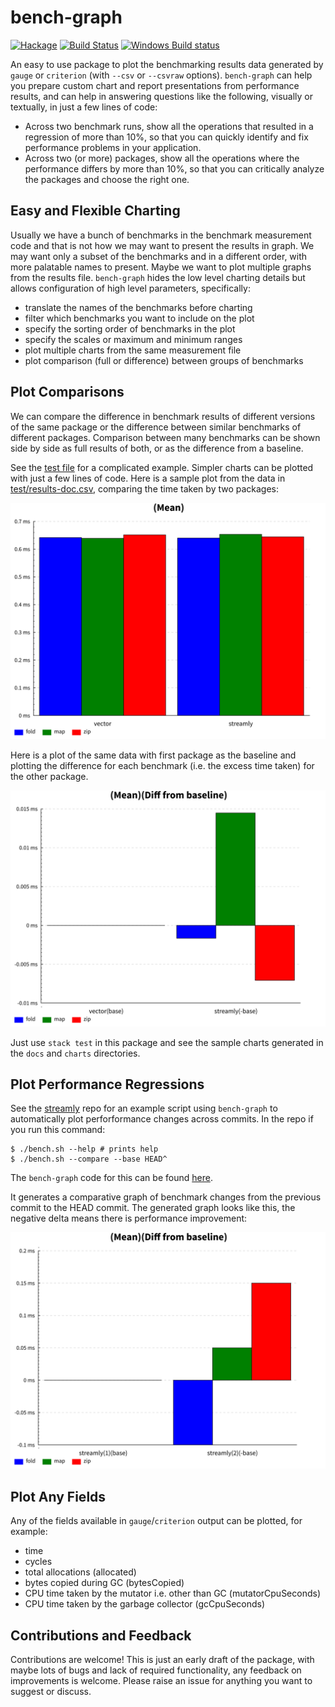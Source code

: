 # bench-graph

[![Hackage](https://img.shields.io/hackage/v/bench-graph.svg?style=flat)](https://hackage.haskell.org/package/bench-graph)
[![Build Status](https://travis-ci.org/composewell/bench-graph.svg?branch=master)](https://travis-ci.org/composewell/bench-graph)
[![Windows Build status](https://ci.appveyor.com/api/projects/status/5u19xvm7sn7salrh?svg=true)](https://ci.appveyor.com/project/harendra-kumar/bench-graph)

An easy to use package to plot the benchmarking results data generated by
`gauge` or `criterion` (with `--csv` or `--csvraw` options).  `bench-graph` can
help you prepare custom chart and report presentations from performance
results, and can help in answering questions like the following, visually or
textually, in just a few lines of code:

* Across two benchmark runs, show all the operations that resulted in a
  regression of more than 10%, so that you can quickly identify and fix
  performance problems in your application.
* Across two (or more) packages, show all the operations where the performance
  differs by more than 10%, so that you can critically analyze the packages and
  choose the right one.

## Easy and Flexible Charting

Usually we have a bunch of benchmarks in the benchmark measurement
code and that is not how we may want to present the results in graph. We may
want only a subset of the benchmarks and in a different order, with more
palatable names to present. Maybe we want to plot multiple graphs from the
results file. `bench-graph` hides the low level charting details but allows
configuration of high level parameters, specifically:

* translate the names of the benchmarks before charting
* filter which benchmarks you want to include on the plot
* specify the sorting order of benchmarks in the plot
* specify the scales or maximum and minimum ranges
* plot multiple charts from the same measurement file
* plot comparison (full or difference) between groups of benchmarks

## Plot Comparisons

We can compare the difference in benchmark results of different versions of
the same package or the difference between similar benchmarks of different
packages. Comparison between many benchmarks can be shown side by side as full
results of both, or as the difference from a baseline.

See the [test
file](https://github.com/composewell/bench-graph/blob/master/test/Main.hs) for
a complicated example. Simpler charts can be plotted with just a few lines of
code. Here is a sample plot from the data in [test/results-doc.csv](https://github.com/composewell/bench-graph/blob/master/test/results-doc.csv),
comparing the time taken by two packages:

[![Full comparison time](https://github.com/composewell/bench-graph/blob/master/docs/grouped-Mean.svg)](https://github.com/composewell/bench-graph/blob/master/docs/grouped-Mean.svg)

Here is a plot of the same data with first package as the baseline and plotting
the difference for each benchmark (i.e. the excess time taken) for the other
package.

[![Delta comparison time](https://github.com/composewell/bench-graph/blob/master/docs/grouped-delta-Mean.svg)](https://github.com/composewell/bench-graph/blob/master/docs/grouped-delta-Mean.svg)

Just use `stack test` in this package and see the sample charts generated in
the `docs` and `charts` directories.

## Plot Performance Regressions

See the [streamly](https://github.com/composewell/streamly) repo for an example
script using `bench-graph` to automatically plot perforformance changes across
commits. In the repo if you run this command:

```
$ ./bench.sh --help # prints help
$ ./bench.sh --compare --base HEAD^
```

The `bench-graph` code for this can be found
[here](https://github.com/composewell/streamly/blob/master/benchmark/ChartLinear.hs).

It generates a comparative graph of benchmark changes from the previous commit
to the HEAD commit. The generated graph looks like this, the negative delta
means there is performance improvement:

[![Delta comparison time](https://github.com/composewell/bench-graph/blob/master/docs/regression-Mean.svg)](https://github.com/composewell/bench-graph/blob/master/docs/regression-Mean.svg)

## Plot Any Fields

Any of the fields available in `gauge`/`criterion` output can be plotted, for
example:

* time
* cycles
* total allocations (allocated)
* bytes copied during GC (bytesCopied)
* CPU time taken by the mutator i.e. other than GC (mutatorCpuSeconds)
* CPU time taken by the garbage collector (gcCpuSeconds)

## Contributions and Feedback

Contributions are welcome! This is just an early draft of the package, with
maybe lots of bugs and lack of required functionality, any feedback on
improvements is welcome. Please raise an issue for anything you want to suggest
or discuss.
